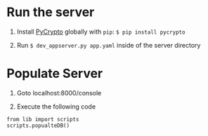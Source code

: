 # Run the server

1. Install [PyCrypto](https://www.dlitz.net/software/pycrypto/) globally with `pip`: `$ pip install pycrypto`

2. Run `$ dev_appserver.py app.yaml` inside of the server directory

# Populate Server

1. Goto localhost:8000/console

2. Execute the following code

```
from lib import scripts
scripts.popualteDB()
```